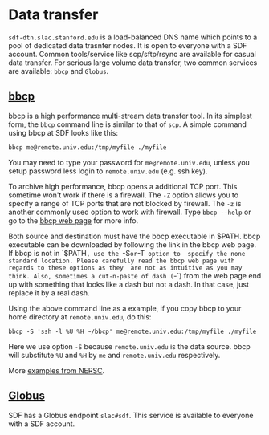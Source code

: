 # Data transfer

`sdf-dtn.slac.stanford.edu` is a load-balanced DNS name which points to a pool of dedicated data trasnfer nodes. It is open to everyone with a SDF account. 
Common tools/service like scp/sftp/rsync are
available for casual data transfer. For serious large volume data transfer, two common services are available:
`bbcp` and `Globus`.

## [bbcp](https://www.slac.stanford.edu/~abh/bbcp/)

bbcp is a high performance multi-stream data transfer tool. In its simplest form, the `bbcp` command line is
similar to that of `scp`. A simple command using bbcp at SDF looks like this:
```
bbcp me@remote.univ.edu:/tmp/myfile ./myfile
```
You may need to type your password for `me@remote.univ.edu`, unless you setup password less login to 
`remote.univ.edu` (e.g. ssh key).

To archive high performance, bbcp opens a additional TCP port. This sometime won't work if there is a firewall. 
The `-Z` option allows you to specify a range of TCP ports that are not blocked by firewall. The `-z` is another 
commonly used option to work with firewall. Type `bbcp --help` or go to the
[bbcp web page](https://www.slac.stanford.edu/~abh/bbcp/) for more info.

Both source and destination must have the bbcp executable in $PATH. bbcp executable can be downloaded
by following the link in the bbcp web page. If bbcp is not in `$PATH`, use the `-S` or `-T` option to 
specify the none standard location. Please carefully read the bbcp web page with regards to these options as they 
are not as intuitive as you may think. Also, sometimes a cut-n-paste of dash (`-`) from the web page end up with
something that looks like a dash but not a dash. In that case, just replace it by a real dash. 

Using the above command line as a example, if you copy bbcp to your home directory at `remote.univ.edu`, do this:
```
bbcp -S 'ssh -l %U %H ~/bbcp' me@remote.univ.edu:/tmp/myfile ./myfile
```
Here we use option `-S` because `remote.univ.edu` is the data source. bbcp will substitute `%U` and `%H` by 
`me` and `remote.univ.edu` respectively.

More [examples from NERSC](https://docs.nersc.gov/services/bbcp/).

## [Globus](https://www.globus.org)

SDF has a Globus endpoint `slac#sdf`. This service is available to everyone with a SDF account.
